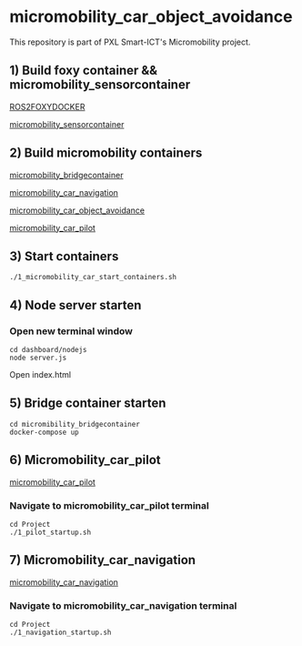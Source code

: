 # micromobility_car_object_avoidance
This repository is part of PXL Smart-ICT's Micromobility project. 

## 1) Build foxy container && micromobility_sensorcontainer
[ROS2FOXYDOCKER](https://github.com/PXLAIRobotics/ROS2FoxyDocker)

[micromobility_sensorcontainer](https://github.com/PXLRoboticsLab/micromobility_sensorcontainer.git)

## 2) Build micromobility containers
[micromobility_bridgecontainer](https://github.com/andyindemans/MicroMobility_Golfcart_Combined/tree/main/micromobility_bridgecontainer)

[micromobility_car_navigation](https://github.com/andyindemans/MicroMobility_Golfcart_Combined/tree/main/micromobility_car_navigation)

[micromobility_car_object_avoidance](https://github.com/andyindemans/MicroMobility_Golfcart_Combined/tree/main/micromobility_car_object_avoidance)

[micromobility_car_pilot](https://github.com/andyindemans/MicroMobility_Golfcart_Combined/tree/main/micromobility_car_pilot)

## 3) Start containers
````
./1_micromobility_car_start_containers.sh
````

## 4) Node server starten
### Open new terminal window
````
cd dashboard/nodejs
node server.js
````

Open index.html

## 5) Bridge container starten
````
cd micromibility_bridgecontainer
docker-compose up
````

## 6) Micromobility_car_pilot
[micromobility_car_pilot](https://github.com/andyindemans/MicroMobility_Golfcart_Combined/tree/main/micromobility_car_pilot)

### Navigate to micromobility_car_pilot terminal
````
cd Project
./1_pilot_startup.sh
````

## 7) Micromobility_car_navigation
[micromobility_car_navigation](https://github.com/andyindemans/MicroMobility_Golfcart_Combined/tree/main/micromobility_car_navigation)
### Navigate to micromobility_car_navigation terminal
````
cd Project
./1_navigation_startup.sh
````
